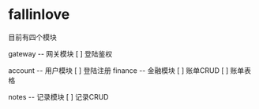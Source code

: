 # fallinlove

目前有四个模块

gateway -- 网关模块
[ ] 登陆鉴权

account -- 用户模块
[ ] 登陆注册
finance -- 金融模块
[ ] 账单CRUD
[ ] 账单表格

notes -- 记录模块
[ ] 记录CRUD
